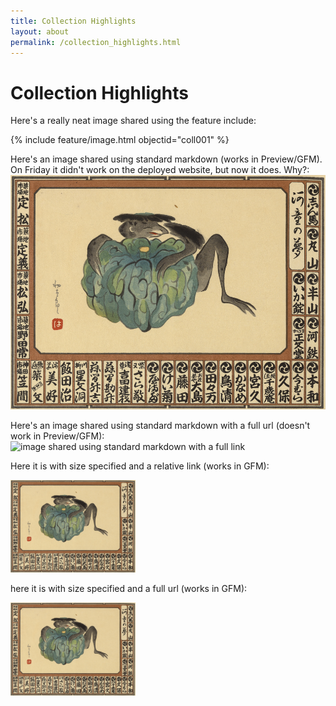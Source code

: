 ```yaml
---
title: Collection Highlights
layout: about
permalink: /collection_highlights.html
---
```



# Collection Highlights

Here's a really neat image shared using the feature include:

{% include feature/image.html objectid="coll001" %}


Here's an image shared using standard markdown (works in Preview/GFM). On Friday it didn't work on the deployed website, but now it does. Why?:
![Image I'm sharing with you](/objects/coll001.jpeg)

Here's an image shared using standard markdown with a full url (doesn't work in Preview/GFM):
![image shared using standard markdown with a full link]("https://github.com/gabrielesh/yokai-senjafuda-01/blob/main/objects/coll001.jpeg")

Here it is with size specified and a relative link (works in GFM):

<img src="/objects/coll001.jpeg" alt="first image in collection" width="200"/>

here it is with size specified and a full url (works in GFM):

<img src="https://github.com/gabrielesh/yokai-senjafuda-01/blob/main/objects/coll001.jpeg" alt="first image in collection" width="200"/>

